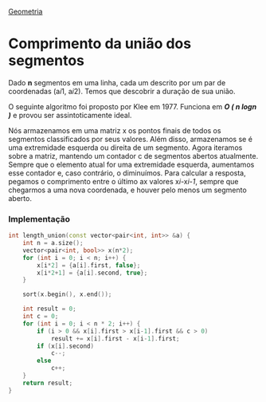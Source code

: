 [Geometria]

# Comprimento da união dos segmentos

Dado **n** segmentos em uma linha, cada um descrito por um par de coordenadas (a*i*1, a*i*2). Temos que descobrir a duração de sua união.

O seguinte algoritmo foi proposto por Klee em 1977. Funciona em ***O ( n logn )*** e provou ser assintoticamente ideal.

Nós armazenamos em uma matriz x os pontos finais de todos os segmentos classificados por seus valores. Além disso, armazenamos se é uma extremidade esquerda ou direita de um segmento. Agora iteramos sobre a matriz, mantendo um contador c de segmentos abertos atualmente. Sempre que o elemento atual for uma extremidade esquerda, aumentamos esse contador e, caso contrário, o diminuímos. Para calcular a resposta, pegamos o comprimento entre o último ax valores x*i*-x*i-1*, sempre que chegarmos a uma nova coordenada, e houver pelo menos um segmento aberto.


### Implementação

````cpp
int length_union(const vector<pair<int, int>> &a) {
    int n = a.size();
    vector<pair<int, bool>> x(n*2);
    for (int i = 0; i < n; i++) {
        x[i*2] = {a[i].first, false};
        x[i*2+1] = {a[i].second, true};
    }

    sort(x.begin(), x.end());

    int result = 0;
    int c = 0;
    for (int i = 0; i < n * 2; i++) {
        if (i > 0 && x[i].first > x[i-1].first && c > 0)
            result += x[i].first - x[i-1].first;
        if (x[i].second)
            c--;
        else
            c++;
    }
    return result;
}
````

[Geometria]: https://github.com/alexistoigo/lab/blob/master/Geometria/main.md#geometria